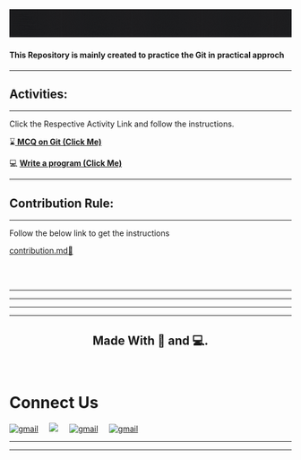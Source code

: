 <!-- -  **👀  Interested in learning new tech??**
- **🌱 Want to Contribute in the community**
- **😎 Want to  Problem Solver??**


## Lots of Questions But One Answer 🎉: -->

<img src="images/welcome_git.gif">


#### **This Repository is mainly created to practice the Git in practical approch**
***

## **Activities:**
***
Click the Respective Activity Link and follow the instructions.

 ⌛<a href="mcq"> **MCQ on Git (Click Me)** </a>

💻 <a href="write_code">**Write a program (Click Me)**</a>

 

***

## **Contribution Rule:**
***
Follow the below link to get the instructions 

<a href="contribution.md">contribution.md🤝</a>



<br><br>

***


<!-- ### **Be A part of the Amazing Community**

[Fill The Form (Click Me)](https://forms.gle/8XujqDLzG4G79p1b7). -->


 


***
***
***

**<h2 align="center">Made  With 💜 and 💻. </h2>**

<br/>

  # Connect Us 
<p align='center'>

<a href="https://www.instagram.com/alcoders_pc/" target="_blank"><img src="https://img.shields.io/badge/instagram-%23D14836.svg?&style=for-the-badge&logo=instagram&logoColor=white" alt="gmail"></a>&nbsp;&nbsp;&nbsp;&nbsp;
  <a href="https://www.linkedin.com/in/alcoders-tech/"><img src="https://img.shields.io/badge/linkedin-%230077B5.svg?&style=for-the-badge&logo=linkedin&logoColor=white" /></a>&nbsp;&nbsp;&nbsp;&nbsp;
  <a href="mailto:alcoders.tech@gmail.com" target="_blank"><img src="https://img.shields.io/badge/gmail-%23D14836.svg?&style=for-the-badge&logo=gmail&logoColor=white" alt="gmail"></a>&nbsp;&nbsp;&nbsp;&nbsp;
  <a href="https://twitter.com/al_coders_tech" target="_blank"><img src="https://img.shields.io/badge/twitter-%23456.svg?&style=for-the-badge&logo=Twitter&logoColor=white" alt="gmail"></a>&nbsp;&nbsp;&nbsp;&nbsp;

  
  
  
</p>

****
****











<!-- - 💞️ I’m looking to collaborate on ...
- 📫 How to reach me ...


- 👋 Hi -->